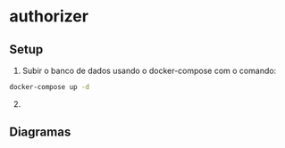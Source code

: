 # authorizer

## Setup

1. Subir o banco de dados usando o docker-compose com o comando:
```bash
docker-compose up -d
``` 
2. 

## Diagramas

